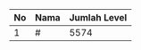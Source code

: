 | No | Nama            | Jumlah Level |
|----|-----------------|--------------|
| 1  | #    |    5574        |
